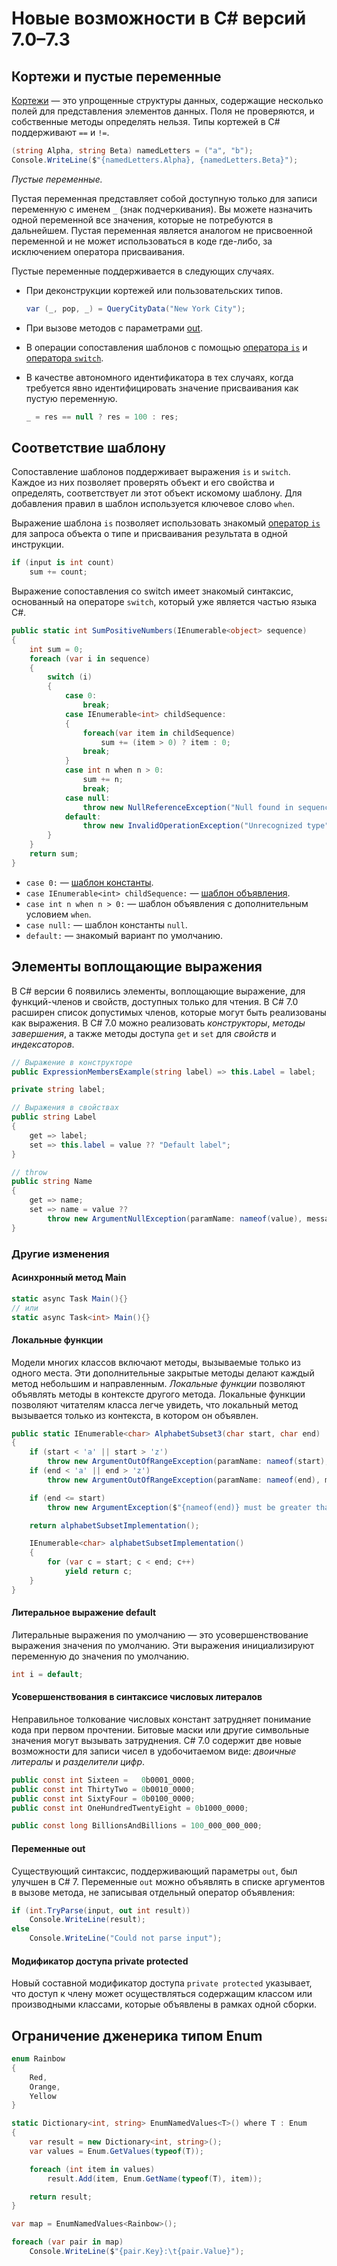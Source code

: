# Новые возможности в C# версий 7.0–7.3

## Кортежи и пустые переменные

[Кортежи](https://docs.microsoft.com/ru-ru/dotnet/csharp/whats-new/csharp-7#tuples-and-discards) — это упрощенные структуры данных, содержащие несколько полей для представления элементов данных. Поля не проверяются, и собственные методы определять нельзя. Типы кортежей в C# поддерживают `==` и `!=`.

```c#
(string Alpha, string Beta) namedLetters = ("a", "b");
Console.WriteLine($"{namedLetters.Alpha}, {namedLetters.Beta}");
```

*Пустые переменные.*

Пустая переменная представляет собой доступную только для записи переменную с именем `_` (знак подчеркивания). Вы можете назначить одной переменной все значения, которые не потребуются в дальнейшем. Пустая переменная является аналогом не присвоенной переменной и не может использоваться в коде где-либо, за исключением оператора присваивания.

Пустые переменные поддерживается в следующих случаях.

- При деконструкции кортежей или пользовательских типов.

  ```c#
  var (_, pop, _) = QueryCityData("New York City");
  ```

- При вызове методов с параметрами [out](https://docs.microsoft.com/ru-ru/dotnet/csharp/language-reference/keywords/out-parameter-modifier).

- В операции сопоставления шаблонов с помощью [оператора `is`](https://docs.microsoft.com/ru-ru/dotnet/csharp/language-reference/operators/is) и [оператора `switch`](https://docs.microsoft.com/ru-ru/dotnet/csharp/language-reference/statements/selection-statements#the-switch-statement).

- В качестве автономного идентификатора в тех случаях, когда требуется явно идентифицировать значение присваивания как пустую переменную.

  ```c#
  _ = res == null ? res = 100 : res;
  ```

## Соответствие шаблону

Сопоставление шаблонов поддерживает выражения `is` и `switch`. Каждое из них позволяет проверять объект и его свойства и определять, соответствует ли этот объект искомому шаблону. Для добавления правил в шаблон используется ключевое слово `when`.

Выражение шаблона `is` позволяет использовать знакомый [оператор `is`](https://docs.microsoft.com/ru-ru/dotnet/csharp/language-reference/operators/is) для запроса объекта о типе и присваивания результата в одной инструкции.

```c#
if (input is int count)
    sum += count;
```

Выражение сопоставления со switch имеет знакомый синтаксис, основанный на операторе `switch`, который уже является частью языка C#.

```c#
public static int SumPositiveNumbers(IEnumerable<object> sequence)
{
    int sum = 0;
    foreach (var i in sequence)
    {
        switch (i)
        {
            case 0:
                break;
            case IEnumerable<int> childSequence:
            {
                foreach(var item in childSequence)
                    sum += (item > 0) ? item : 0;
                break;
            }
            case int n when n > 0:
                sum += n;
                break;
            case null:
                throw new NullReferenceException("Null found in sequence");
            default:
                throw new InvalidOperationException("Unrecognized type");
        }
    }
    return sum;
}
```

- `case 0:` — [шаблон константы](https://docs.microsoft.com/ru-ru/dotnet/csharp/language-reference/operators/patterns#constant-pattern).
- `case IEnumerable<int> childSequence:` — [шаблон объявления](https://docs.microsoft.com/ru-ru/dotnet/csharp/language-reference/operators/patterns#declaration-and-type-patterns).
- `case int n when n > 0:` — шаблон объявления с дополнительным условием `when`.
- `case null:` — шаблон константы `null`.
- `default:` — знакомый вариант по умолчанию.

## Элементы воплощающие выражения

В C# версии 6 появились элементы, воплощающие выражение, для функций-членов и свойств, доступных только для чтения. В C# 7.0 расширен список допустимых членов, которые могут быть реализованы как выражения. В C# 7.0 можно реализовать *конструкторы*, *методы завершения*, а также методы доступа `get` и `set` для *свойств* и *индексаторов*.

```c#
// Выражение в конструкторе
public ExpressionMembersExample(string label) => this.Label = label;

private string label;

// Выражения в свойствах
public string Label
{
    get => label;
    set => this.label = value ?? "Default label";
}

// throw
public string Name
{
    get => name;
    set => name = value ??
        throw new ArgumentNullException(paramName: nameof(value), message: "Name cannot be null");
}

```

### Другие изменения

#### Асинхронный метод Main

```c#
static async Task Main(){}
// или
static async Task<int> Main(){}
```

#### Локальные функции

Модели многих классов включают методы, вызываемые только из одного места. Эти дополнительные закрытые методы делают каждый метод небольшим и направленным. *Локальные функции* позволяют объявлять методы в контексте другого метода. Локальные функции позволяют читателям класса легче увидеть, что локальный метод вызывается только из контекста, в котором он объявлен.

```c#
public static IEnumerable<char> AlphabetSubset3(char start, char end)
{
    if (start < 'a' || start > 'z')
        throw new ArgumentOutOfRangeException(paramName: nameof(start), message: "start must be a letter");
    if (end < 'a' || end > 'z')
        throw new ArgumentOutOfRangeException(paramName: nameof(end), message: "end must be a letter");

    if (end <= start)
        throw new ArgumentException($"{nameof(end)} must be greater than {nameof(start)}");

    return alphabetSubsetImplementation();

    IEnumerable<char> alphabetSubsetImplementation()
    {
        for (var c = start; c < end; c++)
            yield return c;
    }
}
```

#### Литеральное выражение default

Литеральные выражения по умолчанию — это усовершенствование выражения значения по умолчанию. Эти выражения инициализируют переменную до значения по умолчанию.

```c#
int i = default;
```

#### Усовершенствования в синтаксисе числовых литералов

Неправильное толкование числовых констант затрудняет понимание кода при первом прочтении. Битовые маски или другие символьные значения могут вызывать затруднения. C# 7.0 содержит две новые возможности для записи чисел в удобочитаемом виде: *двоичные литералы* и *разделители цифр*.

```c#
public const int Sixteen =   0b0001_0000;
public const int ThirtyTwo = 0b0010_0000;
public const int SixtyFour = 0b0100_0000;
public const int OneHundredTwentyEight = 0b1000_0000;

public const long BillionsAndBillions = 100_000_000_000;
```

#### Переменные out

Существующий синтаксис, поддерживающий параметры `out`, был улучшен в C# 7. Переменные `out` можно объявлять в списке аргументов в вызове метода, не записывая отдельный оператор объявления:

```c#
if (int.TryParse(input, out int result))
    Console.WriteLine(result);
else
    Console.WriteLine("Could not parse input");
```

#### Модификатор доступа private protected

Новый составной модификатор доступа `private protected` указывает, что доступ к члену может осуществляться содержащим классом или производными классами, которые объявлены в рамках одной сборки.

## Ограничение дженерика типом Enum

```c#
enum Rainbow
{
    Red,
    Orange,
    Yellow        
}

static Dictionary<int, string> EnumNamedValues<T>() where T : Enum
{
    var result = new Dictionary<int, string>();
    var values = Enum.GetValues(typeof(T));

    foreach (int item in values)
        result.Add(item, Enum.GetName(typeof(T), item));

    return result;
}

var map = EnumNamedValues<Rainbow>();

foreach (var pair in map)
    Console.WriteLine($"{pair.Key}:\t{pair.Value}");
```
